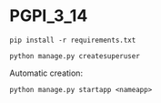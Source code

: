 # PGPI_3_14

```pip install -r requirements.txt```

```python manage.py createsuperuser```


Automatic creation:

```python manage.py startapp <nameapp>```
